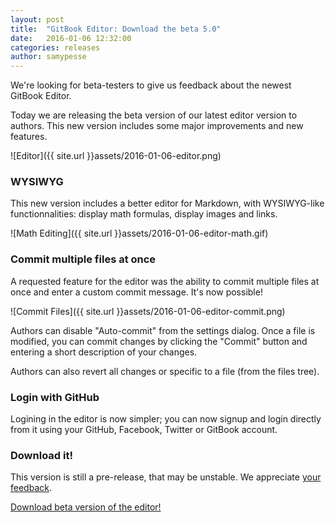 ```yaml
---
layout: post
title:  "GitBook Editor: Download the beta 5.0"
date:   2016-01-06 12:32:00
categories: releases
author: samypesse
---
```


We're looking for beta-testers to give us feedback about the newest GitBook Editor.

<!-- more -->

Today we are releasing the beta version of our latest editor version to authors. This new version includes some major improvements and new features.

![Editor]({{ site.url }}assets/2016-01-06-editor.png)

### WYSIWYG

This new version includes a better editor for Markdown, with WYSIWYG-like functionnalities: display math formulas, display images and links.

![Math Editing]({{ site.url }}assets/2016-01-06-editor-math.gif)

### Commit multiple files at once

A requested feature for the editor was the ability to commit multiple files at once and enter a custom commit message. It's now possible!

![Commit Files]({{ site.url }}assets/2016-01-06-editor-commit.png)

Authors can disable "Auto-commit" from the settings dialog. Once a file is modified, you can commit changes by clicking the "Commit" button and entering a short description of your changes.

Authors can also revert all changes or specific to a file (from the files tree).

### Login with GitHub

Logining in the editor is now simpler; you can now signup and login directly from it using your GitHub, Facebook, Twitter or GitBook account.

### Download it!

This version is still a pre-release, that may be unstable. We appreciate [your feedback](https://www.gitbook.com/contact).

[Download beta version of the editor!](http://downloads.editor.gitbook.com/download/channel/beta)
